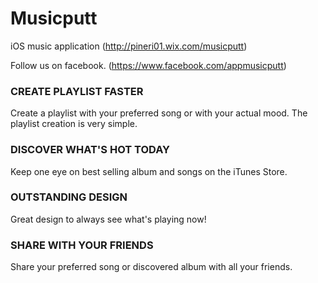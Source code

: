 # Musicputt
iOS music application (http://pineri01.wix.com/musicputt)

Follow us on facebook. (https://www.facebook.com/appmusicputt)


### CREATE PLAYLIST FASTER
Create a playlist with your preferred song or with your actual mood. The playlist creation is very simple.

### DISCOVER WHAT'S HOT TODAY
Keep one eye on best selling album and songs on the iTunes Store. 

### OUTSTANDING DESIGN
Great design to always see what's playing now!

### SHARE WITH YOUR FRIENDS
Share your preferred song or discovered album with all your friends.
